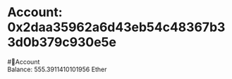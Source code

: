 
Account: 0x2daa35962a6d43eb54c48367b33d0b379c930e5e
===================================================
  
#📜Account  
Balance: 555.3911410101956 Ether